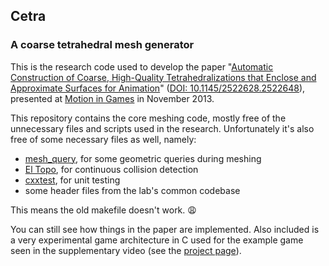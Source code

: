 ## Cetra ##

### A coarse tetrahedral mesh generator ###

This is the research code used to develop the paper "[Automatic Construction of
Coarse, High-Quality Tetrahedralizations that Enclose and Approximate Surfaces
for Animation][project]" ([DOI: 10.1145/2522628.2522648][doi]), presented at
[Motion in Games][mig] in November 2013.

This repository contains the core meshing code, mostly free of the unnecessary files
and scripts used in the research. Unfortunately it's also free of some necessary
files as well, namely:

* [mesh_query][meshquery], for some geometric queries during meshing
* [El Topo][eltopo], for continuous collision detection
* [cxxtest][cxxtest], for unit testing
* some header files from the lab's common codebase

This means the old makefile doesn't work. 😩

You can still see how things in the paper are implemented. Also included is
a very experimental game architecture in C used for the example game seen in
the supplementary video (see the [project page][project]).

[mig]: https://www.motioningames.org/
[doi]: https://doi.org/10.1145/2522628.2522648
[project]: https://cal.cs.umbc.edu/Papers/Stuart-2013-ACC/
[eltopo]: https://github.com/tysonbrochu/eltopo
[cxxtest]: https://github.com/CxxTest/cxxtest
[meshquery]: https://www.cs.ubc.ca/~rbridson/download/mesh_query0.1.tar.gz  